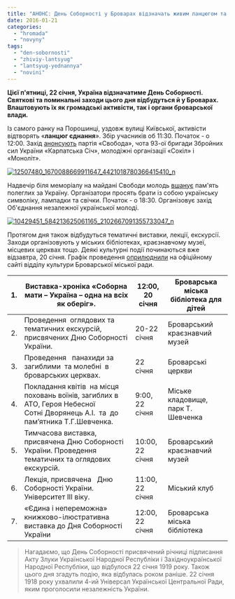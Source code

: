```yaml
---
title: "АНОНС: День Соборності у Броварах відзначать живим ланцюгом та вшануванням полеглих за Україну"
date: 2016-01-21
categories: 
  - "hromada"
  - "novyny"
tags: 
  - "den-sobornosti"
  - "zhiviy-lantsyug"
  - "lantsyug-yednannya"
  - "novini"
---
```


**Цієї п'ятниці, 22 січня, Україна відзначатиме День Соборності. Святкові та поминальні заходи цього дня відбудуться й у Броварах. Влаштовують їх як громадські активісти, так і органи броварської влади.**

Із самого ранку на Порошинці, уздовж вулиці Київської, активісти відтворять «**ланцюг єднання**». Збір учасників об 11:30. Початок - о 12:00. Захід [анонсують](https://www.facebook.com/groups/384295365028778/permalink/483960568395590/) партія «Свобода», чота 93-ої бригади Збройних сил України «Карпатська Січ», молодіжні організації «Сокіл» і «Моноліт».

[![12507480_1670088669911647_4421018780366415410_n](https://mpz.brovary.org/wp-content/uploads/2016/01/12507480_1670088669911647_4421018780366415410_n.jpg)](https://mpz.brovary.org/wp-content/uploads/2016/01/12507480_1670088669911647_4421018780366415410_n.jpg)

Надвечір біля меморіалу на майдані Свободи молодь [вшанує](https://www.facebook.com/events/689709767798959/) пам'ять полеглих за Україну. Організатори просять брати із собою українську символіку, лампадки та свічки. Початок - о 18:30. Організовує захід Об'єднання незалежної української молоді.

[![10429451_584213625061165_2102667091355733047_n](https://mpz.brovary.org/wp-content/uploads/2016/01/10429451_584213625061165_2102667091355733047_n.jpg)](https://mpz.brovary.org/wp-content/uploads/2016/01/10429451_584213625061165_2102667091355733047_n.jpg)

Протягом дня також відбудуться тематичні виставки, лекції, екскурсії. Заходи організовують у міських бібліотеках, краєзнавчому музеї, місцевих церквах тощо. Деякі культурні події починаються вже відзавтра, 20 січня. Графік проведення [оприлюднили](http://www.kulturabr.kiev.ua/content/plan-do-dnya-sobornosti-ukrayiny) на офіційному сайті відділу культури Броварської міської ради.

| 1. | Виставка-хроніка «Соборна мати – Україна – одна на всіх як оберіг». | 12:00, 20 січня | Броварська міська бібліотека для дітей |
| --- | --- | --- | --- |
| 2. | Проведення  оглядових та тематичних екскурсій, присвячених Дню Соборності України. | 20-22 січня | Броварський краєзнавчий музей |
| 3. | Проведення   панахиди за загиблими  та молебні  в броварських церквах. | 22 січня | Броварські церкви |
| 4. | Покладання квітів  на місця поховань воїнів, загиблих в АТО, Героя Небесної Сотні Дворянець А.І.  та  до пам’ятника Т.Г.Шевченка. | 9:00, 22 січня |   Міське кладовище, парк Т. Шевченка    |
| 5. |   Тимчасова виставка, присвячена Дню Соборності України.  Проведення тематичних та оглядових екскурсій. | 10:00, 22 січня | Броварський краєзнавчий музей |
| 6. | Лекція, присвячена   Дню Соборності України. Університет ІІІ віку. | 11:00, 22 січня | Міський клуб |
| 7. | «Єдина і непереможна» книжково-ілюстративна виставка до Дня Соборності України | 12:00, 22 січня | Броварська міська бібліотека |

> Нагадаємо, що День Соборності присвячений річниці підписання Акту Злуки Української Народної Республіки і Західноукраїнської Народної Республіки, що відбулося 22 січня 1919 року. Також цього дня згадуть подію, яка відбулась роком раніше. 22 січня 1918 року ухвалили 4-ий Універсал Української Центральної Ради, яким проголосили незалежність України.
